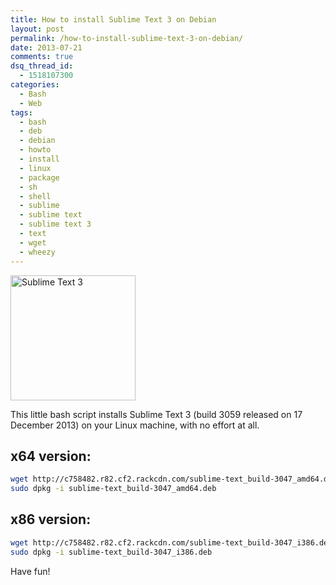 ```yaml
---
title: How to install Sublime Text 3 on Debian
layout: post
permalink: /how-to-install-sublime-text-3-on-debian/
date: 2013-07-21
comments: true
dsq_thread_id:
  - 1518107300
categories:
  - Bash
  - Web
tags:
  - bash
  - deb
  - debian
  - howto
  - install
  - linux
  - package
  - sh
  - shell
  - sublime
  - sublime text
  - sublime text 3
  - text
  - wget
  - wheezy
---
```


<img src="/images/Sublime_Text_Logo.png" alt="Sublime Text 3" width="200" height="200" class="basic-alignment left" />

<p>
  This little bash script installs Sublime Text 3 (build 3059 released on 17 December 2013) on your Linux machine, with no effort at all.
</p>

<h2>
  x64 version:
</h2>

``` bash
wget http://c758482.r82.cf2.rackcdn.com/sublime-text_build-3047_amd64.deb
sudo dpkg -i sublime-text_build-3047_amd64.deb
```

<h2>
  x86 version:
</h2>

``` bash
wget http://c758482.r82.cf2.rackcdn.com/sublime-text_build-3047_i386.deb
sudo dpkg -i sublime-text_build-3047_i386.deb
```

<p>
  Have fun!
</p>
